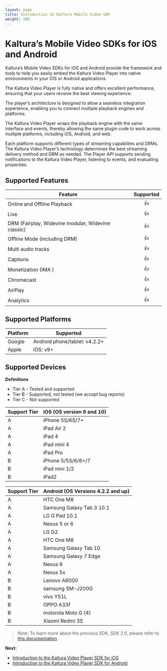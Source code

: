 ```yaml
---
layout: page
title: Introduction to Kaltura Mobile Video SDK
weight: 100
---
```


# Kaltura’s Mobile Video SDKs for iOS and Android

Kaltura’s Mobile Video SDKs for iOS and Android provide the framework and tools to help you easily embed the Kaltura Video Player into native environments in your iOS or Android applications.

The Kaltura Video Player is fully native and offers excellent performance, ensuring that your users receive the best viewing experience. 

The player’s architecture is designed to allow a seamless integration experience, enabling you to connect multiple playback engines and platforms. 

The Kaltura Video Player wraps the playback engine with the same interface and events, thereby allowing the same plugin code to work across multiple platforms, including iOS, Android, and web.

Each platform supports different types of streaming capabilites and DRMs. The Kaltura Video Player’s technology determines the best streaming delivery method and DRM as needed. The Player API supports sending notifications to the Kaltura Video Player, listening to events, and evaluating properties.

## Supported Features  

| Feature  | Supported |
| ------------- | :---: |
| Online and Offline Playback  | :+1:  |
| Live  | :+1:  |
| DRM (Fairplay, Widevine modular, Widevine classic)  | :+1:  |
| Offline Mode (including DRM)  | :+1:  |
| Multi audio tracks  | :+1:  |
| Captions  | :+1:  |
| Monetization (IMA )  | :+1:  |
| Chromecast  | :+1:  |
| AirPlay  | :+1:  |
| Analytics  | :+1:  |

## Supported Platforms  

| Platform  | Supported |
| ------------- | ------------- |
| Google  | Android phone/tablet: v4.2.2+ |
| Apple  |  iOS: v9+ |

## Supported Devices  

**Definitions**

* Tier A - Tested and supported
* Tier B - Supported, not tested (we accept bug reports)
* Tier C - Not supported

| Support Tier | iOS (OS version 9 and 10) |
|--------------|---------------------------|
| A            |      iPhone 5S/6S/7+      |
| A            |         iPad Air 2        |
| A            | iPad 4                    |
| A            | iPad mini 4               |
| A            |          iPad Pro         |
| B            | iPhone 5/5S/6/6+/7        |
| B            | iPad mini 1/2             |
| B            | iPad2                     |

| Support Tier | Android (OS Versions 4.2.2 and up) |
|--------------|----------------------------------|
| A            | HTC One M8                         |
| A            | Samsung Galaxy Tab 3 10.1          |
| A            | LG G Pad 10.1                      |
| A            | Nexus 5 or 6                       |
| A            | LG G2                              |
| A            | HTC One M8                         |
| A            | Samsung Galaxy Tab 10              |
| A            | Samsung Galaxy  7 Edge             |
| A            |               Nexus 6              |
| A            |              Nexus 5x              |
| B            | Lenovo A6000                       |
| B            | samsung SM-J200G                   |
| B            |              vivo Y51L             |
| B            | OPPO A33f                          |
| B            | motorola Moto G (4)                |
| B            | Xiaomi Redmi 3S                    |

>Note: To learn more about the previous SDK, SDK 2.0, please refer to [this documentation](https://vpaas.kaltura.com/documentation/Mobile-Video-Player-SDKs/IntroductionV2.html).

**Next:**
* [Introduction to the Kaltura Video Player SDK for iOS](https://vpaas.kaltura.com/documentation/Mobile-Video-Player-SDKs/iOS_Introduction.html)
* [Introduction to the Kaltura Video Player SDK for Android](https://vpaas.kaltura.com/documentation/Mobile-Video-Player-SDKs/Android-introduction.html)
